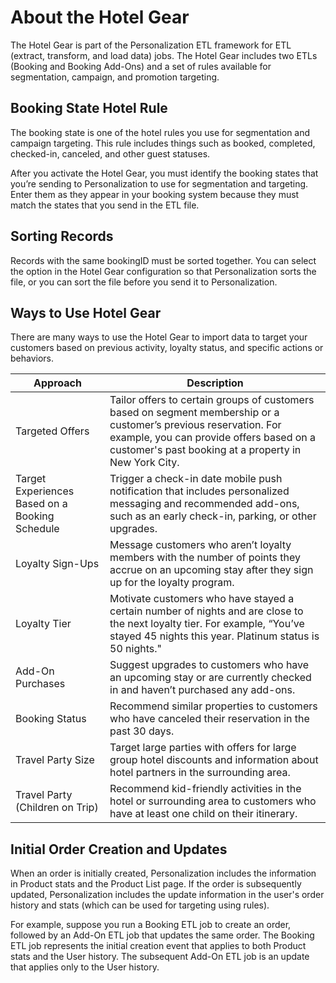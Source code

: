 

# About the Hotel Gear

The Hotel Gear is part of the Personalization ETL framework for ETL (extract,
transform, and load data) jobs. The Hotel Gear includes two ETLs (Booking and
Booking Add-Ons) and a set of rules available for segmentation, campaign, and
promotion targeting.

## Booking State Hotel Rule

The booking state is one of the hotel rules you use for segmentation and
campaign targeting. This rule includes things such as booked, completed,
checked-in, canceled, and other guest statuses.

After you activate the Hotel Gear, you must identify the booking states that
you’re sending to Personalization to use for segmentation and targeting. Enter
them as they appear in your booking system because they must match the states
that you send in the ETL file.

## Sorting Records

Records with the same bookingID must be sorted together. You can select the
option in the Hotel Gear configuration so that Personalization sorts the file,
or you can sort the file before you send it to Personalization.

## Ways to Use Hotel Gear

There are many ways to use the Hotel Gear to import data to target your
customers based on previous activity, loyalty status, and specific actions or
behaviors.

Approach | Description  
---|---  
Targeted Offers | Tailor offers to certain groups of customers based on segment membership or a customer’s previous reservation. For example, you can provide offers based on a customer's past booking at a property in New York City.  
Target Experiences Based on a Booking Schedule | Trigger a check-in date mobile push notification that includes personalized messaging and recommended add-ons, such as an early check-in, parking, or other upgrades.  
Loyalty Sign-Ups | Message customers who aren’t loyalty members with the number of points they accrue on an upcoming stay after they sign up for the loyalty program.  
Loyalty Tier | Motivate customers who have stayed a certain number of nights and are close to the next loyalty tier. For example, “You’ve stayed 45 nights this year. Platinum status is 50 nights."  
Add-On Purchases | Suggest upgrades to customers who have an upcoming stay or are currently checked in and haven’t purchased any add-ons.  
Booking Status | Recommend similar properties to customers who have canceled their reservation in the past 30 days.  
Travel Party Size | Target large parties with offers for large group hotel discounts and information about hotel partners in the surrounding area.  
Travel Party (Children on Trip) | Recommend kid-friendly activities in the hotel or surrounding area to customers who have at least one child on their itinerary.  
  
## Initial Order Creation and Updates

When an order is initially created, Personalization includes the information
in Product stats and the Product List page. If the order is subsequently
updated, Personalization includes the update information in the user's order
history and stats (which can be used for targeting using rules).

For example, suppose you run a Booking ETL job to create an order, followed by
an Add-On ETL job that updates the same order. The Booking ETL job represents
the initial creation event that applies to both Product stats and the User
history. The subsequent Add-On ETL job is an update that applies only to the
User history.

